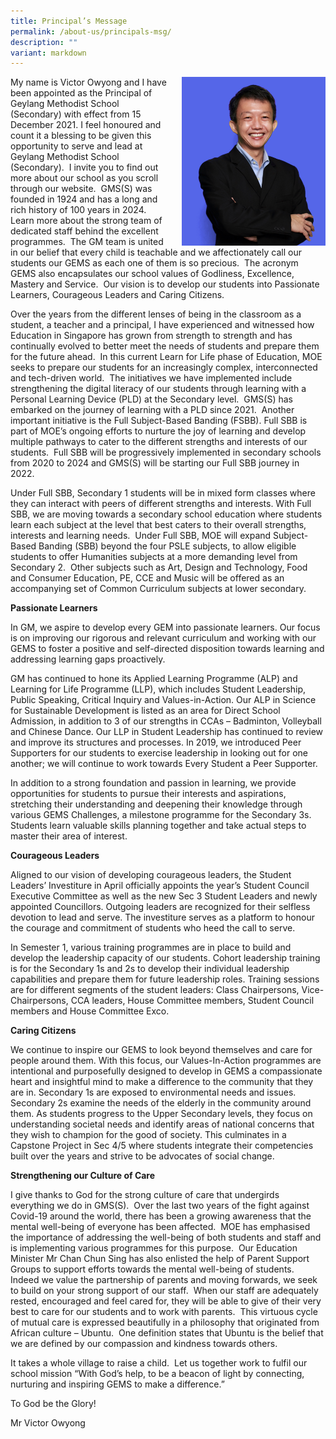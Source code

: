 ```yaml
---
title: Principal’s Message
permalink: /about-us/principals-msg/
description: ""
variant: markdown
---
```

<img src="/images/Mr-Victor-copy.jpg" style="width:230px;height:270px;margin-left:15px;" align="right">

My name is Victor Owyong and I have been appointed as the Principal of Geylang Methodist School (Secondary) with effect from 15 December 2021. I feel honoured and count it a blessing to be given this opportunity to serve and lead at Geylang Methodist School (Secondary).&nbsp; I invite you to find out more about our school as you scroll through our website.&nbsp; GMS(S) was founded in 1924 and has a long and rich history of 100 years in 2024.&nbsp; Learn more about the strong team of dedicated staff behind the excellent programmes.&nbsp; The GM team is united in our belief that every child is teachable and we affectionately call our students our GEMS as each one of them is so precious.&nbsp; The acronym GEMS also encapsulates our school values of Godliness, Excellence, Mastery and Service.&nbsp; Our vision is to develop our students into Passionate Learners, Courageous Leaders and Caring Citizens.

Over the years from the different lenses of being in the classroom as a student, a teacher and a principal, I have experienced and witnessed how Education in Singapore has grown from strength to strength and has continually evolved to better meet the needs of students and prepare them for the future ahead.&nbsp; In this current Learn for Life phase of Education, MOE seeks to prepare our students for an increasingly complex, interconnected and tech-driven world.&nbsp; The initiatives we have implemented include strengthening the digital literacy of our students through learning with a Personal Learning Device (PLD) at the Secondary level.&nbsp; GMS(S) has embarked on the journey of learning with a PLD since 2021.&nbsp; Another important initiative is the Full Subject-Based Banding (FSBB). Full SBB is part of MOE’s ongoing efforts to nurture the joy of learning and develop multiple pathways to cater to the different strengths and interests of our students.&nbsp; Full SBB will be progressively implemented in secondary schools from 2020 to 2024 and GMS(S) will be starting our Full SBB journey in 2022.

Under Full SBB, Secondary 1 students will be in mixed form classes where they can interact with peers of different strengths and interests. With Full SBB, we are moving towards a secondary school education where students learn each subject at the level that best caters to their overall strengths, interests and learning needs.&nbsp; Under Full SBB, MOE will expand Subject-Based Banding (SBB) beyond the four PSLE subjects, to allow eligible students to offer Humanities subjects at a more demanding level from Secondary 2.&nbsp; Other subjects such as Art, Design and Technology, Food and Consumer Education, PE, CCE and Music will be offered as an accompanying set of Common Curriculum subjects at lower secondary.

**Passionate Learners**

In GM, we aspire to develop every GEM into passionate learners. Our focus is on improving our rigorous and relevant curriculum and working with our GEMS to foster a positive and self-directed disposition towards learning and addressing learning gaps proactively.

GM has continued to hone its Applied Learning Programme (ALP) and Learning for Life Programme (LLP), which includes Student Leadership, Public Speaking, Critical Inquiry and Values-in-Action. Our ALP in Science for Sustainable Development is listed as an area for Direct School Admission, in addition to 3 of our strengths in CCAs – Badminton, Volleyball and Chinese Dance. Our LLP in Student Leadership has continued to review and improve its structures and processes. In 2019, we introduced Peer Supporters for our students to exercise leadership in looking out for one another; we will continue to work towards Every Student a Peer Supporter.

In addition to a strong foundation and passion in learning, we provide opportunities for students to pursue their interests and aspirations, stretching their understanding and deepening their knowledge through various GEMS Challenges, a milestone programme for the Secondary 3s. Students learn valuable skills planning together and take actual steps to master their area of interest.

**Courageous Leaders**

Aligned to our vision of developing courageous leaders, the Student Leaders’ Investiture in April officially appoints the year’s Student Council Executive Committee as well as the new Sec 3 Student Leaders and newly appointed Councillors. Outgoing leaders are recognized for their selfless devotion to lead and serve. The investiture serves as a platform to honour the courage and commitment of students who heed the call to serve.

In Semester 1, various training programmes are in place to build and develop the leadership capacity of our students. Cohort leadership training is for the Secondary 1s and 2s to develop their individual leadership capabilities and prepare them for future leadership roles. Training sessions are for different segments of the student leaders: Class Chairpersons, Vice-Chairpersons, CCA leaders, House Committee members, Student Council members and House Committee Exco.

**Caring Citizens**

We continue to inspire our GEMS to look beyond themselves and care for people around them. With this focus, our Values-In-Action programmes are intentional and purposefully designed to develop in GEMS a compassionate heart and insightful mind to make a difference to the community that they are in. Secondary 1s are exposed to environmental needs and issues. Secondary 2s examine the needs of the elderly in the community around them. As students progress to the Upper Secondary levels, they focus on understanding societal needs and identify areas of national concerns that they wish to champion for the good of society. This culminates in a Capstone Project in Sec 4/5 where students integrate their competencies built over the years and strive to be advocates of social change.

**Strengthening our Culture of Care**

I give thanks to God for the strong culture of care that undergirds everything we do in GMS(S).&nbsp; Over the last two years of the fight against Covid-19 around the world, there has been a growing awareness that the mental well-being of everyone has been affected.&nbsp; MOE has emphasised the importance of addressing the well-being of both students and staff and is implementing various programmes for this purpose.&nbsp; Our Education Minister Mr Chan Chun Sing has also enlisted the help of Parent Support Groups to support efforts towards the mental well-being of students.&nbsp; Indeed we value the partnership of parents and moving forwards, we seek to build on your strong support of our staff.&nbsp; When our staff are adequately rested, encouraged and feel cared for, they will be able to give of their very best to care for our students and to work with parents.&nbsp; This virtuous cycle of mutual care is expressed beautifully in a philosophy that originated from African culture – Ubuntu.&nbsp; One definition states that Ubuntu is the belief that we are defined by our compassion and kindness towards others.

It takes a whole village to raise a child.&nbsp; Let us together work to fulfil our school mission “With God’s help, to be a beacon of light by connecting, nurturing and inspiring GEMS to make a difference.”

To God be the Glory!

Mr Victor Owyong